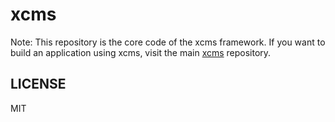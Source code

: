 # xcms
Note: This repository is the core code of the xcms
 framework. If you want to build an application using xcms, visit the main [xcms](https://github.com/cbw7172002/xcms) repository.

## LICENSE
MIT